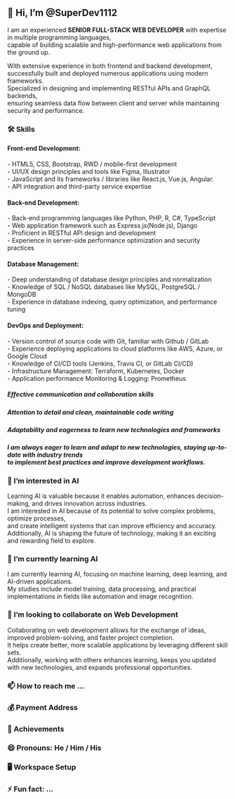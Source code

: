   <h2>👋 Hi, I’m @SuperDev1112</h2>
  
  <p>I am an experienced <b>SENIOR FULL-STACK WEB DEVELOPER</b> with expertise in multiple programming languages,<br/>
  capable of building scalable and high-performance web applications from the ground up.</p>
  <p>With extensive experience in both frontend and backend development,<br/>
  successfully built and deployed numerous applications using modern frameworks.<br/>
  Specialized in designing and implementing RESTful APIs and GraphQL backends,<br/>
  ensuring seamless data flow between client and server while maintaining security and performance.</p>
  
  <h3>🛠️ Skills</h3>

  <h4>Front-end Development:</h4>
  
  <p>- HTML5, CSS, Bootstrap, RWD / mobile-first development<br/>
  - UI/UX design principles and tools like Figma, Illustrator<br/>
  - JavaScript and its frameworks / libraries like React.js, Vue.js, Angular.<br/>
  - API integration and third-party service expertise</p>

  <h4>Back-end Development:</h4>

  <p>- Back-end programming languages like Python, PHP, R, C#, TypeScript<br/>
  - Web application framework such as Express.js(Node.js), Django<br/>
  - Proficient in RESTful API design and development<br/>
  - Experience in server-side performance optimization and security practices</p>

  <h4>Database Management:</h4>

  <p>- Deep understanding of database design principles and normalization<br/>
  - Knowledge of SQL / NoSQL databases like MySQL, PostgreSQL / MongoDB<br/>
  - Experience in database indexing, query optimization, and performance tuning</p>

  <h4>DevOps and Deployment:</h4>

  <p>- Version control of source code with Git, familiar with Github / GitLab<br/>
  - Experience deploying applications to cloud platforms like AWS, Azure, or Google Cloud<br/>
  - Knowledge of CI/CD tools (Jenkins, Travis CI, or GitLab CI/CD)<br/>
  - Infrastructure Management: Terraform, Kubernetes, Docker<br/>
  - Application performance Monitoring & Logging: Prometheus</p>

  <h5>Effective communication and collaboration skills</h5>
  <h5>Attention to detail and clean, maintainable code writing</h5>
  <h5>Adaptability and eagerness to learn new technologies and frameworks</h5>
  <h5>I am always eager to learn and adapt to new technologies, staying up-to-date with industry trends <br/>
  to implement best practices and improve development workflows.</h5>

  <h3>👀 I’m interested in AI</h3>

  <p>Learning AI is valuable because it enables automation, enhances decision-making, and drives innovation across industries.<br/>
  I am interested in AI because of its potential to solve complex problems, optimize processes,<br/>
  and create intelligent systems that can improve efficiency and accuracy.<br/>
  Additionally, AI is shaping the future of technology, making it an exciting and rewarding field to explore.</p>

  <h3>🌱 I’m currently learning AI</h3>

  <p>I am currently learning AI, focusing on machine learning, deep learning, and AI-driven applications. <br/>
  My studies include model training, data processing, and practical implementations in fields like automation and image recognition.</p>

  <h3>💞️ I’m looking to collaborate on Web Development</h3>

  <p>Collaborating on web development allows for the exchange of ideas, improved problem-solving, and faster project completion.<br/>
  It helps create better, more scalable applications by leveraging different skill sets.<br/>
  Additionally, working with others enhances learning, keeps you updated with new technologies, and expands professional opportunities.</p>
  
  <h3>📫 How to reach me ...</h3>
  
  
  <h3>💰 Payment Address</h3>


  <h3>🏅 Achievements</h3>
  
  
  <h3>😄 Pronouns: He / Him / His</h3>
  
  
  <h3>🖥️ Workspace Setup</h3>
  
  
  <h3>⚡ Fun fact: ...</h3>
